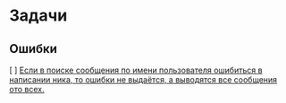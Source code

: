 # Задачи

## Ошибки

[ ] [Если в поиске сообщения по имени пользователя ошибиться в написании
	ника, то ошибки не выдаётся, а выводятся все сообщения ото
	всех.](http://www.balancer.ru/g/p3746652)
